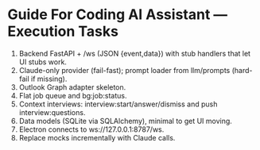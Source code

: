 # Guide For Coding AI Assistant — Execution Tasks
1) Backend FastAPI + /ws (JSON {event,data}) with stub handlers that let UI stubs work.
2) Claude-only provider (fail-fast); prompt loader from llm/prompts (hard-fail if missing).
3) Outlook Graph adapter skeleton.
4) Flat job queue and bg:job:status.
5) Context interviews: interview:start/answer/dismiss and push interview:questions.
6) Data models (SQLite via SQLAlchemy), minimal to get UI moving.
7) Electron connects to ws://127.0.0.1:8787/ws.
8) Replace mocks incrementally with Claude calls.
